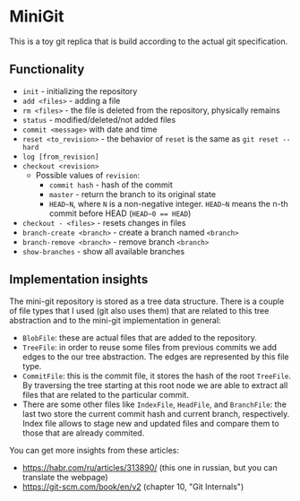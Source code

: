 # MiniGit

This is a toy git replica that is build according to the actual git specification.

## Functionality

* `init` - initializing the repository
* `add <files>` - adding a file
* `rm <files>` - the file is deleted from the repository, physically remains
* `status` - modified/deleted/not added files
* `commit <message>` with date and time
* `reset <to_revision>` - the behavior of `reset` is the same as `git reset --hard`
* `log [from_revision]`
* `checkout <revision>`
    * Possible values of `revision`:
        * `commit hash` - hash of the commit
        * `master` - return the branch to its original state
        * `HEAD~N`, where `N` is a non-negative integer. `HEAD~N` means the n-th commit before HEAD (`HEAD~0 == HEAD`)
* `checkout - <files>` - resets changes in files
* `branch-create <branch>` - create a branch named `<branch>`
* `branch-remove <branch>` - remove branch `<branch>`
* `show-branches` - show all available branches


## Implementation insights

The mini-git repository is stored as a tree data structure. There is a couple of file types that I used (git also uses them) that are related to this tree abstraction and to the mini-git implementation in general:
- `BlobFile`: these are actual files that are added to the repository.
- `TreeFile`: in order to reuse some files from previous commits we add edges to the our tree abstraction. The edges are represented by this file type.
- `CommitFile`: this is the commit file, it stores the hash of the root `TreeFile`. By traversing the tree starting at this root node we are able to extract all files that are related to the particular commit.
- There are some other files like `IndexFile`, `HeadFile`, and `BranchFile`: the last two store the current commit hash and current branch, respectively. Index file allows to stage new and updated files and compare them to those that are already commited.

You can get more insights from these articles:
- https://habr.com/ru/articles/313890/ (this one in russian, but you can translate the webpage)
- https://git-scm.com/book/en/v2 (chapter 10, "Git Internals")
